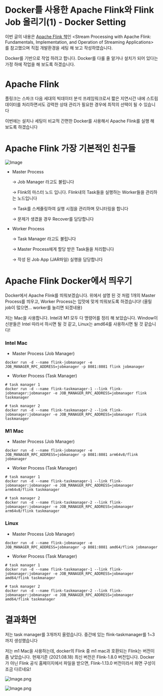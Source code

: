 # Docker를 사용한 Apache Flink와 Flink Job 올리기(1) - Docker Setting

이번 글의 내용은 [Apache Flink 책](https://g.co/kgs/SmtDyc)인 <Stream Processing with Apache Flink: Fundamentals, Implementation, and Operation of Streaming Applications> 를 참고했으며 직접 개발환경을 세팅 해 보고 작성하였습니다.

Docker를 기반으로 작업 하려고 합니다. Docker를 다룰 줄 알거나 설치가 되어 있다는 가정 하에 작업을 해 보도록 하겠습니다.

# Apache Flink

플링크는 스파크 다음 세대의 빅데이터 분석 프레임워크로서 짧은 지연시간 내에 스트림 데이터를 처리하면서도 강력한 상태 관리가 필요한 경우에 최적의 선택이 될 수 있습니다

이번에는 설치나 세팅이 비교적 간편한 Docker를 사용해서 Apache Flink를 실행 해 보도록 하겠습니다

# Apache Flink 가장 기본적인 친구들

![Image](https://res.craft.do/user/full/e7bc7144-9bd1-660d-9874-b30e85492b64/doc/ABB230F5-800B-4E43-AFD9-36E4E42600BE/378DD088-8F18-413A-A18D-0D9382B650AA_2/Image)

- Master Process

   → Job Manager 라고도 불립니다

   → Flink의 마스터 노드 입니다. Flink내의 Task들을 실행하는 Worker들을 관리하는 노드입니다

   → Task를 스케쥴링하여 실행 시점을 관리하며 모니터링을 합니다

   → 문제가 생겼을 경우 Recover를 담당합니다

- Worker Process

   → Task Manager 라고도 불립니다

   → Master Process에게 할당 받은 Task들을 처리합니다

   → 작성 된 Job App (JAR파일) 실행을 담당합니다

# Apache Flink Docker에서 띄우기

Docker에서 Apache Flink를 띄워보겠습니다. 위에서 설명 된 것 처럼 1개의 Master Process를 띄우고, Worker Process는 입맛에 맞게 띄워보도록 하겠습니다! (올릴 job이 많으면... worker를 늘리면 되겠네용)

저는 Mac을 사용합니다.  Intel과 M1 모두 다 명령어를 정리 해 보았습니다. Window이신분들은 Intel 따라서 하시면 될 것 같고, Linux는 amd64를 사용하시면 될 것 같습니다!

### Intel Mac

- Master Process (Job Manager)

```shell
docker run -d --name flink-jobmanager -e JOB_MANAGER_RPC_ADDRESS=jobmanager -p 8081:8081 flink jobmanager
```

- Worker Process (Task Manager)

```other
# task manager 1
docker run -d --name flink-taskmanager-1 --link flink-jobmanager:jobmanager -e JOB_MANAGER_RPC_ADDRESS=jobmanager flink taskmanager

# task manager 2
docker run -d --name flink-taskmanager-2 --link flink-jobmanager:jobmanager -e JOB_MANAGER_RPC_ADDRESS=jobmanager flink taskmanager
```

### M1 Mac

- Master Process (Job Manager)

```shell
docker run -d --name flink-jobmanager -e JOB_MANAGER_RPC_ADDRESS=jobmanager -p 8081:8081 arm64v8/flink jobmanager
```

- Worker Process (Task Manager)

```other
# task manager 1
docker run -d --name flink-taskmanager-1 --link flink-jobmanager:jobmanager -e JOB_MANAGER_RPC_ADDRESS=jobmanager arm64v8/flink taskmanager

# task manager 2
docker run -d --name flink-taskmanager-2 --link flink-jobmanager:jobmanager -e JOB_MANAGER_RPC_ADDRESS=jobmanager arm64v8/flink taskmanager
```

### Linux

- Master Process (Job Manager)

```shell
docker run -d --name flink-jobmanager -e JOB_MANAGER_RPC_ADDRESS=jobmanager -p 8081:8081 amd64/flink jobmanager
```

- Worker Process (Task Manager)

```other
# task manager 1
docker run -d --name flink-taskmanager-1 --link flink-jobmanager:jobmanager -e JOB_MANAGER_RPC_ADDRESS=jobmanager amd64/flink taskmanager

# task manager 2
docker run -d --name flink-taskmanager-2 --link flink-jobmanager:jobmanager -e JOB_MANAGER_RPC_ADDRESS=jobmanager amd64/flink taskmanager
```

# 결과화면

저는 task manager를 3개까지 올렸습니다. 중간에 있는 flink-taskmanager를 1~3 까지 생성했습니다

저는 m1 Mac을 사용하는데, docker의 Flink 중 m1 mac과 호환되는 Flink는 버전이 좀 낮았습니다. 현재기준 (2021.08.18) 최신 버전은 Flink-1.8.0 버전입니다. Docker가 아닌 Flink 공식 홈페이지에서 파일을 받으면, Flink-1.13.0 버전이라서 화면 구성이 조금 다르네요!

![Image.png](https://res.craft.do/user/full/e7bc7144-9bd1-660d-9874-b30e85492b64/doc/ABB230F5-800B-4E43-AFD9-36E4E42600BE/7F7E6CA9-1D86-44E0-837A-EF1C8B7A4E76_2/Image.png)

![Image.png](https://res.craft.do/user/full/e7bc7144-9bd1-660d-9874-b30e85492b64/doc/ABB230F5-800B-4E43-AFD9-36E4E42600BE/B40782A4-255F-4C99-99FA-93D883B141B5_2/Image.png)


